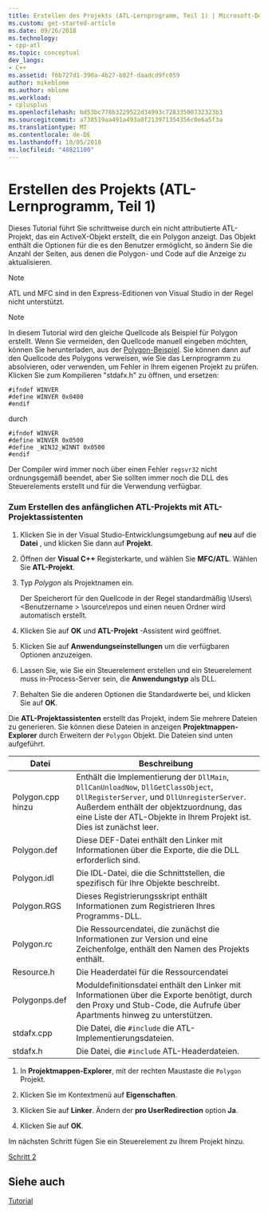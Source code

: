 ```yaml
---
title: Erstellen des Projekts (ATL-Lernprogramm, Teil 1) | Microsoft-Dokumentation
ms.custom: get-started-article
ms.date: 09/26/2018
ms.technology:
- cpp-atl
ms.topic: conceptual
dev_langs:
- C++
ms.assetid: f6b727d1-390a-4b27-b82f-daadcd9fc059
author: mikeblome
ms.author: mblome
ms.workload:
- cplusplus
ms.openlocfilehash: bd53bc778b3229522d34993c72833500732323b3
ms.sourcegitcommit: a738519aa491a493a8f213971354356c0e6a5f3a
ms.translationtype: MT
ms.contentlocale: de-DE
ms.lasthandoff: 10/05/2018
ms.locfileid: "48821100"
---
```

# <a name="creating-the-project-atl-tutorial-part-1"></a>Erstellen des Projekts (ATL-Lernprogramm, Teil 1)

Dieses Tutorial führt Sie schrittweise durch ein nicht attributierte ATL-Projekt, das ein ActiveX-Objekt erstellt, die ein Polygon anzeigt. Das Objekt enthält die Optionen für die es den Benutzer ermöglicht, so ändern Sie die Anzahl der Seiten, aus denen die Polygon- und Code auf die Anzeige zu aktualisieren.

> [!NOTE]
> ATL und MFC sind in den Express-Editionen von Visual Studio in der Regel nicht unterstützt.

> [!NOTE]
> In diesem Tutorial wird den gleiche Quellcode als Beispiel für Polygon erstellt. Wenn Sie vermeiden, den Quellcode manuell eingeben möchten, können Sie herunterladen, aus der [Polygon-Beispiel](https://github.com/Microsoft/VCSamples/tree/master/VC2008Samples/ATL/Controls/Polygon). Sie können dann auf den Quellcode des Polygons verweisen, wie Sie das Lernprogramm zu absolvieren, oder verwenden, um Fehler in Ihrem eigenen Projekt zu prüfen.
> Klicken Sie zum Kompilieren "stdafx.h" zu öffnen, und ersetzen:
> ```
> #ifndef WINVER  
> #define WINVER 0x0400   
> #endif
> ```
> durch
> ```
> #ifndef WINVER  
> #define WINVER 0x0500
> #define _WIN32_WINNT 0x0500
> #endif
> ```
> Der Compiler wird immer noch über einen Fehler `regsvr32` nicht ordnungsgemäß beendet, aber Sie sollten immer noch die DLL des Steuerelements erstellt und für die Verwendung verfügbar.

### <a name="to-create-the-initial-atl-project-using-the-atl-project-wizard"></a>Zum Erstellen des anfänglichen ATL-Projekts mit ATL-Projektassistenten

1. Klicken Sie in der Visual Studio-Entwicklungsumgebung auf **neu** auf die **Datei** , und klicken Sie dann auf **Projekt**.

1. Öffnen der **Visual C++** Registerkarte, und wählen Sie **MFC/ATL**. Wählen Sie **ATL-Projekt**.

1. Typ *Polygon* als Projektnamen ein.

    Der Speicherort für den Quellcode in der Regel standardmäßig \Users\\\<Benutzername > \source\repos und einen neuen Ordner wird automatisch erstellt.

1. Klicken Sie auf **OK** und **ATL-Projekt** -Assistent wird geöffnet.

1. Klicken Sie auf **Anwendungseinstellungen** um die verfügbaren Optionen anzuzeigen.

1. Lassen Sie, wie Sie ein Steuerelement erstellen und ein Steuerelement muss in-Process-Server sein, die **Anwendungstyp** als DLL.

1. Behalten Sie die anderen Optionen die Standardwerte bei, und klicken Sie auf **OK**.

Die **ATL-Projektassistenten** erstellt das Projekt, indem Sie mehrere Dateien zu generieren. Sie können diese Dateien in anzeigen **Projektmappen-Explorer** durch Erweitern der `Polygon` Objekt. Die Dateien sind unten aufgeführt.

|Datei|Beschreibung|
|----------|-----------------|
|Polygon.cpp hinzu|Enthält die Implementierung der `DllMain`, `DllCanUnloadNow`, `DllGetClassObject`, `DllRegisterServer`, und `DllUnregisterServer`. Außerdem enthält der objektzuordnung, das eine Liste der ATL-Objekte in Ihrem Projekt ist. Dies ist zunächst leer.|
|Polygon.def|Diese DEF-Datei enthält den Linker mit Informationen über die Exporte, die die DLL erforderlich sind.|
|Polygon.idl|Die IDL-Datei, die die Schnittstellen, die spezifisch für Ihre Objekte beschreibt.|
|Polygon.RGS|Dieses Registrierungsskript enthält Informationen zum Registrieren Ihres Programms-DLL.|
|Polygon.rc|Die Ressourcendatei, die zunächst die Informationen zur Version und eine Zeichenfolge, enthält den Namen des Projekts enthält.|
|Resource.h|Die Headerdatei für die Ressourcendatei|
|Polygonps.def|Moduldefinitionsdatei enthält den Linker mit Informationen über die Exporte benötigt, durch den Proxy und Stub-Code, die Aufrufe über Apartments hinweg zu unterstützen.|
|stdafx.cpp|Die Datei, die `#include` die ATL-Implementierungsdateien.|
|stdafx.h|Die Datei, die `#include` ATL-Headerdateien.|

1. In **Projektmappen-Explorer**, mit der rechten Maustaste die `Polygon` Projekt.

1. Klicken Sie im Kontextmenü auf **Eigenschaften**.

1. Klicken Sie auf **Linker**. Ändern der **pro UserRedirection** option **Ja**.

1. Klicken Sie auf **OK**.

Im nächsten Schritt fügen Sie ein Steuerelement zu Ihrem Projekt hinzu.

[Schritt 2](../atl/adding-a-control-atl-tutorial-part-2.md)

## <a name="see-also"></a>Siehe auch

[Tutorial](../atl/active-template-library-atl-tutorial.md)
